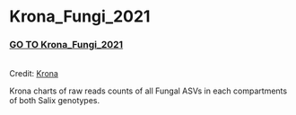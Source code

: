# Krona_Fungi_2021

<h3><a target="_blank" href="https://htmlpreview.github.io/?https://github.com/MaximeFortinFaubert/Krona_Fungi_2021/blob/main/krona_Fungi_SumsReads.html">GO TO Krona_Fungi_2021</a></h3>

<br>Credit: <a href="https://github.com/marbl/Krona/wiki">Krona</a>


Krona charts of raw reads counts of all Fungal ASVs in each compartments of both Salix genotypes.
